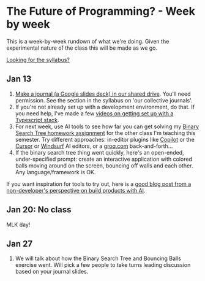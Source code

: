 # The Future of Programming? - Week by week

This is a week-by-week rundown of what we're doing. Given the experimental
nature of the class this will be made as we go.

[Looking for the syllabus?](SYLLABUS.md)

## Jan 13

1. [Make a journal (a Google slides deck) in our shared
   drive](https://drive.google.com/drive/folders/1ffZHWLzqzBFL4z_9rktCp_hEKaNoXjpI?usp=drive_link).
   You'll need permission. See the section in the syllabus on 'our collective
   journals'.
2. If you're not already set up with a development environment, do that. If you
   need help, I've made a few [videos on getting set up with a Typescript
   stack](https://www.youtube.com/watch?v=f91OdNKQ1SE&list=PLAuBm-v5PQFd0yCKW7rJ4_CHFbBdBdie0).
3. For next week, use AI tools to see how far you can get solving my [Binary
   Search Tree homework assignment](https://github.com/johnsogg/bst) for the
   other class I'm teaching this semester. Try different approaches: in-editor
   plugins like [Copilot](https://github.com/features/copilot) or the
   [Cursor](https://www.cursor.com/) or [Windsurf](https://codeium.com/windsurf)
   AI editors, or a [groq.com](https://groq.com) back-and-forth...
4. If the binary search tree thing went quickly, here's an open-ended,
   under-specified prompt: create an interactive application with colored balls
   moving around on the screen, bouncing off walls and each other. Any
   language/framework is OK.

If you want inspiration for tools to try out, here is a [good blog post from a non-developer's 
perspective on build products with AI](https://www.lennysnewsletter.com/p/a-guide-to-ai-prototyping-for-product).

## Jan 20: No class

MLK day!

## Jan 27

1. We will talk about how the Binary Search Tree and Bouncing Balls exercise
   went. Will pick a few people to take turns leading discussion based on your
   journal slides.
